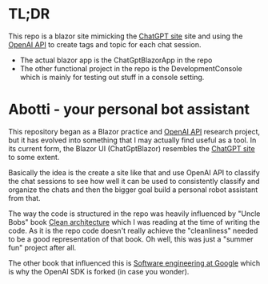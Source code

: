# TL;DR 

This repo is a blazor site mimicking the [ChatGPT site](https://chat.openai.com/) site and using the [OpenAI API](https://platform.openai.com/overview) to create tags and topic for each chat session.

- The actual blazor app is the ChatGptBlazorApp in the repo
- The other functional project in the repo is the DevelopmentConsole which is mainly for testing out stuff in a console setting.

# Abotti - your personal bot assistant

This repository began as a Blazor practice and [OpenAI API](https://platform.openai.com/overview) research project, but it has evolved into something that I may actually find useful as a tool. 
In its current form, the Blazor UI (ChatGptBlazor) resembles the [ChatGPT site](https://chat.openai.com/) to some extent.

Basically the idea is the create a site like that and use OpenAI API to classify the chat sessions to see how well it can be used to consistently classify and organize the chats and then the bigger goal build a personal robot assistant from that. 

The way the code is structured in the repo was heavily influenced by "Uncle Bobs" book [Clean architecture](htps://www.goodreads.com/book/show/18043011-clean-architecture) which I was reading at the time of writing the code. As it is the repo code doesn't really achieve the "cleanliness" needed to be a good representation of that book. Oh well, this was just a "summer fun" project after all. 

The other book that influenced this is [Software engineering at Google](https://www.goodreads.com/book/show/48816586-software-engineering-at-google?from_search=true&from_srp=true&qid=y6KVD2v1sb&rank=1) which is why the OpenAI SDK is forked (in case you wonder).










